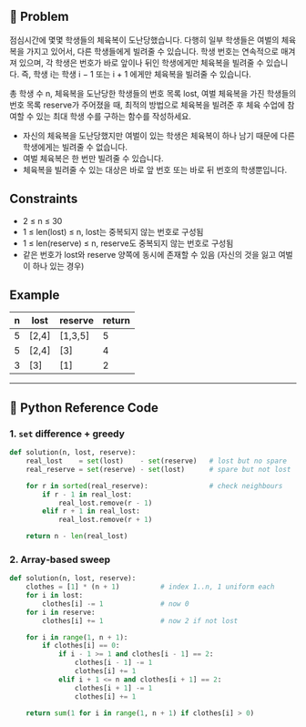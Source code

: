 ## 🧠 Problem
점심시간에 몇몇 학생들의 체육복이 도난당했습니다. 다행히 일부 학생들은 여벌의 체육복을 가지고 있어서, 다른 학생들에게 빌려줄 수 있습니다. 학생 번호는 연속적으로 매겨져 있으며, 각 학생은 번호가 바로 앞이나 뒤인 학생에게만 체육복을 빌려줄 수 있습니다. 즉, 학생 i는 학생 i − 1 또는 i + 1 에게만 체육복을 빌려줄 수 있습니다.

총 학생 수 n, 체육복을 도난당한 학생들의 번호 목록 lost, 여벌 체육복을 가진 학생들의 번호 목록 reserve가 주어졌을 때,
최적의 방법으로 체육복을 빌려준 후 체육 수업에 참여할 수 있는 최대 학생 수를 구하는 함수를 작성하세요.

- 자신의 체육복을 도난당했지만 여벌이 있는 학생은 체육복이 하나 남기 때문에 다른 학생에게는 빌려줄 수 없습니다.
- 여벌 체육복은 한 번만 빌려줄 수 있습니다.
- 체육복을 빌려줄 수 있는 대상은 바로 앞 번호 또는 바로 뒤 번호의 학생뿐입니다.

## Constraints
- 2 ≤ n ≤ 30
- 1 ≤ len(lost) ≤ n, lost는 중복되지 않는 번호로 구성됨
- 1 ≤ len(reserve) ≤ n, reserve도 중복되지 않는 번호로 구성됨
- 같은 번호가 lost와 reserve 양쪽에 동시에 존재할 수 있음 (자신의 것을 잃고 여벌이 하나 있는 경우)

## Example
| n | lost  | reserve   | return |
|---|-------|-----------|--------|
| 5 | [2,4] | [1,3,5]   | 5 |
| 5 | [2,4] | [3]       | 4 |
| 3 | [3]   | [1]       | 2 |

---

## 🐍 Python Reference Code
### 1. `set` difference + greedy
```python
def solution(n, lost, reserve):
    real_lost    = set(lost)    - set(reserve)   # lost but no spare
    real_reserve = set(reserve) - set(lost)      # spare but not lost

    for r in sorted(real_reserve):               # check neighbours
        if r - 1 in real_lost:
            real_lost.remove(r - 1)
        elif r + 1 in real_lost:
            real_lost.remove(r + 1)

    return n - len(real_lost)
```

### 2. Array‑based sweep
```python
def solution(n, lost, reserve):
    clothes = [1] * (n + 1)          # index 1..n, 1 uniform each
    for i in lost:
        clothes[i] -= 1              # now 0
    for i in reserve:
        clothes[i] += 1              # now 2 if not lost

    for i in range(1, n + 1):
        if clothes[i] == 0:
            if i - 1 >= 1 and clothes[i - 1] == 2:
                clothes[i - 1] -= 1
                clothes[i] += 1
            elif i + 1 <= n and clothes[i + 1] == 2:
                clothes[i + 1] -= 1
                clothes[i] += 1

    return sum(1 for i in range(1, n + 1) if clothes[i] > 0)
```
